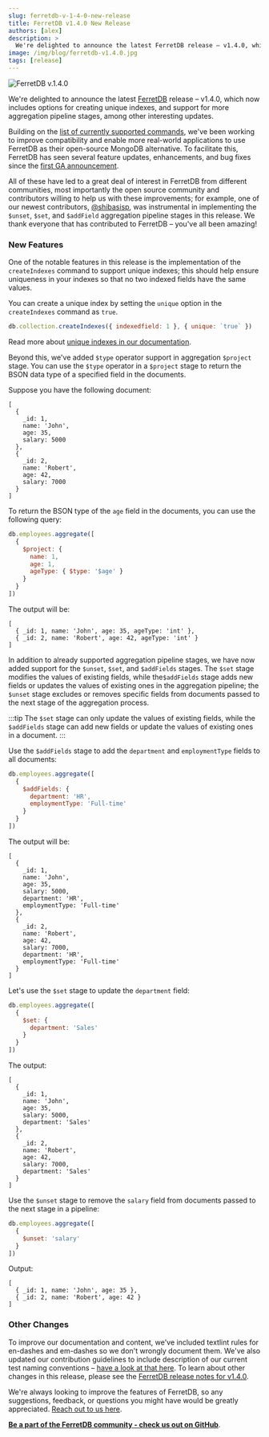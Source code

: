 ```yaml
---
slug: ferretdb-v-1-4-0-new-release
title: FerretDB v1.4.0 New Release
authors: [alex]
description: >
  We're delighted to announce the latest FerretDB release – v1.4.0, which now includes options for creating unique indexes, and support for more aggregation pipeline stages, among other interesting updates.
image: /img/blog/ferretdb-v1.4.0.jpg
tags: [release]
---
```


![FerretDB v.1.4.0](/img/blog/ferretdb-v1.4.0.jpg)

We're delighted to announce the latest [FerretDB](https://www.ferretdb.io/) release – v1.4.0, which now includes options for creating unique indexes, and support for more aggregation pipeline stages, among other interesting updates.

<!--truncate-->

Building on the [list of currently supported commands](https://docs.ferretdb.io/reference/supported-commands/), we've been working to improve compatibility and enable more real-world applications to use FerretDB as their open-source MongoDB alternative.
To facilitate this, FerretDB has seen several feature updates, enhancements, and bug fixes since the [first GA announcement](https://blog.ferretdb.io/ferretdb-1-0-ga-opensource-mongodb-alternative/).

All of these have led to a great deal of interest in FerretDB from different communities, most importantly the open source community and contributors willing to help us with these improvements; for example, one of our newest contributors, [@shibasisp](https://github.com/shibasisp), was instrumental in implementing the `$unset`, `$set`, and `$addField` aggregation pipeline stages in this release.
We thank everyone that has contributed to FerretDB – you've all been amazing!

### New Features

One of the notable features in this release is the implementation of the `createIndexes` command to support unique indexes; this should help ensure uniqueness in your indexes so that no two indexed fields have the same values.

You can create a unique index by setting the `unique` option in the `createIndexes` command as `true`.

```js
db.collection.createIndexes({ indexedfield: 1 }, { unique: `true` })
```

Read more about [unique indexes in our documentation](https://docs.ferretdb.io/indexes/#unique-indexes).

Beyond this, we've added `$type` operator support in aggregation `$project` stage.
You can use the `$type` operator in a `$project` stage to return the BSON data type of a specified field in the documents.

Suppose you have the following document:

```json5
[
  {
    _id: 1,
    name: 'John',
    age: 35,
    salary: 5000
  },
  {
    _id: 2,
    name: 'Robert',
    age: 42,
    salary: 7000
  }
]
```

To return the BSON type of the `age` field in the documents, you can use the following query:

```js
db.employees.aggregate([
  {
    $project: {
      name: 1,
      age: 1,
      ageType: { $type: '$age' }
    }
  }
])
```

The output will be:

```json5
[
  { _id: 1, name: 'John', age: 35, ageType: 'int' },
  { _id: 2, name: 'Robert', age: 42, ageType: 'int' }
]
```

In addition to already supported aggregation pipeline stages, we have now added support for the `$unset`, `$set`, and `$addFields` stages.
The `$set` stage modifies the values of existing fields, while the`$addFields` stage adds new fields or updates the values of existing ones in the aggregation pipeline; the `$unset` stage excludes or removes specific fields from documents passed to the next stage of the aggregation process.

:::tip
The `$set` stage can only update the values of existing fields, while the `$addFields` stage can add new fields or update the values of existing ones in a document.
:::

Use the `$addFields` stage to add the `department` and `employmentType` fields to all documents:

```js
db.employees.aggregate([
  {
    $addFields: {
      department: 'HR',
      employmentType: 'Full-time'
    }
  }
])
```

The output will be:

```json5
[
  {
    _id: 1,
    name: 'John',
    age: 35,
    salary: 5000,
    department: 'HR',
    employmentType: 'Full-time'
  },
  {
    _id: 2,
    name: 'Robert',
    age: 42,
    salary: 7000,
    department: 'HR',
    employmentType: 'Full-time'
  }
]
```

Let's use the `$set` stage to update the `department` field:

```js
db.employees.aggregate([
  {
    $set: {
      department: 'Sales'
    }
  }
])
```

The output:

```json5
[
  {
    _id: 1,
    name: 'John',
    age: 35,
    salary: 5000,
    department: 'Sales'
  },
  {
    _id: 2,
    name: 'Robert',
    age: 42,
    salary: 7000,
    department: 'Sales'
  }
]
```

Use the `$unset` stage to remove the `salary` field from documents passed to the next stage in a pipeline:

```js
db.employees.aggregate([
  {
    $unset: 'salary'
  }
])
```

Output:

```json5
[
  { _id: 1, name: 'John', age: 35 },
  { _id: 2, name: 'Robert', age: 42 }
]
```

### Other Changes

To improve our documentation and content, we've included textlint rules for en-dashes and em-dashes so we don't wrongly document them.
We've also updated our contribution guidelines to include description of our current test naming conventions – [have a look at that here](https://github.com/FerretDB/FerretDB/blob/main/CONTRIBUTING.md#integration-tests-naming-guidelines).
To learn about other changes in this release, please see the [FerretDB release notes for v1.4.0](https://github.com/FerretDB/FerretDB/releases/tag/v1.4.0).

We're always looking to improve the features of FerretDB, so any suggestions, feedback, or questions you might have would be greatly appreciated.
[Reach out to us here](https://docs.ferretdb.io/#community).

[**Be a part of the FerretDB community - check us out on GitHub**](https://github.com/FerretDB/FerretDB/).
